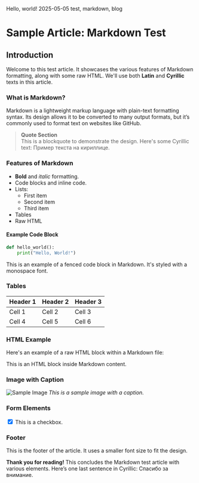 Hello, world!
2025-05-05
test, markdown, blog

# Sample Article: Markdown Test

## Introduction

Welcome to this test article. It showcases the various features of Markdown formatting, along with some raw HTML. We'll use both **Latin** and **Cyrillic** texts in this article.

### What is Markdown?

Markdown is a lightweight markup language with plain-text formatting syntax. Its design allows it to be converted to many output formats, but it’s commonly used to format text on websites like GitHub.

> **Quote Section**  
> This is a blockquote to demonstrate the design. Here's some Cyrillic text: Пример текста на кириллице.

### Features of Markdown

- **Bold** and *italic* formatting.
- Code blocks and inline code.
- Lists:
    - First item
    - Second item
    - Third item
- Tables
- Raw HTML

#### Example Code Block

```python
def hello_world():
    print("Hello, World!")
```

This is an example of a fenced code block in Markdown. It's styled with a monospace font.

### Tables

| Header 1 | Header 2 | Header 3 |
| -------- | -------- | -------- |
| Cell 1   | Cell 2   | Cell 3   |
| Cell 4   | Cell 5   | Cell 6   |

### HTML Example

Here's an example of a raw HTML block within a Markdown file:

<div class="alert">
    <p>This is an HTML block inside Markdown content.</p>
</div>

### Image with Caption

![Sample Image](https://picsum.photos/200)
*This is a sample image with a caption.*

### Form Elements

<input type="checkbox" checked> This is a checkbox.

### Footer

This is the footer of the article. It uses a smaller font size to fit the design.

**Thank you for reading!**
This concludes the Markdown test article with various elements. Here’s one last sentence in Cyrillic: Спасибо за внимание.
